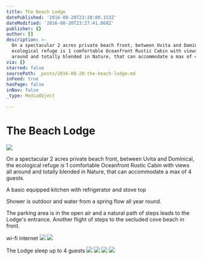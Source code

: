 ```yaml
---
title: The Beach Lodge
datePublished: '2016-08-20T23:28:00.153Z'
dateModified: '2016-08-20T23:27:41.068Z'
publisher: {}
author: []
description: >-
  On a spectacular 2 acres private beach front, between Uvita and Dominical, the
  ecological refuge is 1 comfortable Oceanfront Rustic Cabin with views all
  around and totally blended in Nature, that can accommodate a max of 4 guests.
via: {}
starred: false
sourcePath: _posts/2016-08-20-the-beach-lodge.md
inFeed: true
hasPage: false
inNav: false
_type: MediaObject

---
```

# The Beach Lodge
![](https://the-grid-user-content.s3-us-west-2.amazonaws.com/2ebd312f-0167-43dd-907c-26b481d0b8f4.jpg)

On a spectacular 2 acres private beach front, between Uvita and Dominical, the ecological refuge is 1 comfortable Oceanfront Rustic Cabin with views all around and totally blended in Nature, that can accommodate a max of 4 guests.

A basic equipped kitchen with refrigerator and stove top

Shower is outdoor and water from a spring flow all year round.

The parking area is in the open air and a natural path of steps leads to the Lodge's entrance. Another flight of steps to the secluded cove beach in front.

wi-fi internet
![](https://the-grid-user-content.s3-us-west-2.amazonaws.com/34dd5bbb-fb14-416a-a1a1-5b7e27d8905c.jpg)
![](https://the-grid-user-content.s3-us-west-2.amazonaws.com/73f089d7-fd5f-43d9-8d54-687c692d3771.jpg)

The Lodge sleep up to 4 guests
![](https://the-grid-user-content.s3-us-west-2.amazonaws.com/a2b01fe3-e21c-4b37-96f5-66059ad0b617.jpg)
![](https://the-grid-user-content.s3-us-west-2.amazonaws.com/f35c0ff8-06c4-4b90-847d-79d192339a36.jpg)
![](https://the-grid-user-content.s3-us-west-2.amazonaws.com/cbd9d8a8-40bd-49af-8f55-52a7c1b7090a.jpg)
![](https://the-grid-user-content.s3-us-west-2.amazonaws.com/1365b348-89e0-45e2-8789-e46909b71fa0.jpg)